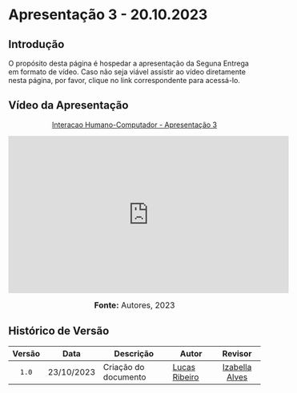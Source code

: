 # Apresentação 3 - 20.10.2023

## Introdução

O propósito desta página é hospedar a apresentação da Seguna Entrega em formato de vídeo. Caso não seja viável assistir ao vídeo diretamente nesta página, por favor, clique no link correspondente para acessá-lo.

## Vídeo da Apresentação

<div align="center">
<p style="text-align: center"><a href="https://youtu.be/YYIZo0he24s" target="blanket">Interacao Humano-Computador - Apresentação 3</a></p>

<iframe width="560" height="315" src="https://youtu.be/YYIZo0he24s" title="Apresentação 3" frameborder="0" allow="accelerometer; autoplay; clipboard-write; encrypted-media; gyroscope; picture-in-picture" allowfullscreen></iframe>

<font size="3"><p style="text-align: center"><b> Fonte:</b> Autores, 2023</b></p></font>
</div>

## Histórico de Versão

|Versão|Data|Descrição|Autor|Revisor|
|:----:|----|---------|-----|:-------:|
|`1.0`|23/10/2023|Criação do documento|[Lucas Ribeiro](https://github.com/lucassouz)|[Izabella Alves](https://github.com/izabellaalves)|
